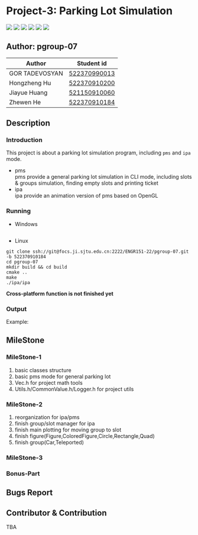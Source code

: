 # Project-3: Parking Lot Simulation

![](https://img.shields.io/badge/VG151-p3-green.svg)
![](https://img.shields.io/badge/Lang-cpp17-blue.svg)
![](https://img.shields.io/badge/Plot-OpenGL-cyan.svg)
![](https://img.shields.io/badge/Simulation-ParkingLot-red.svg)
![](https://img.shields.io/badge/Author-pgroup_07-yellow.svg)
![](https://img.shields.io/badge/Drone-pass-brightgreen.svg)

## Author: pgroup-07

| Author         | Student id                                                  |
|----------------|-------------------------------------------------------------|
| GOR TADEVOSYAN | [522370990013](https://focs.ji.sjtu.edu.cn/git/hezhewen)    |
| Hongzheng Hu   | [522370910200](https://focs.ji.sjtu.edu.cn/git/huhongzheng) |
| Jiayue Huang   | [521150910060](https://focs.ji.sjtu.edu.cn/git/huangjiayue) |
| Zhewen He      | [522370910184](https://focs.ji.sjtu.edu.cn/git/hezhewen)    |

## Description

### Introduction

This project is about a parking lot simulation program, including `pms` and `ipa` mode.

* pms  
  pms provide a general parking lot simulation in CLI mode, including
  slots & groups simulation, finding empty slots and printing ticket
* ipa  
  ipa provide an animation version of pms based on OpenGL

### Running

* Windows

```shell

```

* Linux

```shell
git clone ssh://git@focs.ji.sjtu.edu.cn:2222/ENGR151-22/pgroup-07.git -b 522370910184
cd pgroup-07
mkdir build && cd build
cmake ..
make 
./ipa/ipa
```

**Cross-platform function is not finished yet**

### Output

Example:

## MileStone

### MileStone-1

1. basic classes structure
2. basic pms mode for general parking lot
3. Vec.h for project math tools
4. Utils.h/CommonValue.h/Logger.h for project utils

### MileStone-2

1. reorganization for ipa/pms
2. finish group/slot manager for ipa
3. finish main plotting for moving group to slot
4. finish figure(Figure,ColoredFigure,Circle,Rectangle,Quad)
5. finish group(Car,Teleported)

### MileStone-3

### Bonus-Part

## Bugs Report

## Contributor & Contribution
TBA


